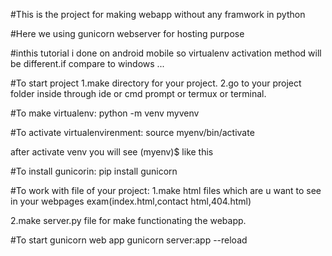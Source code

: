 #This is the project for making webapp without any framwork in python 

#Here we using gunicorn webserver for hosting purpose

#inthis tutorial i done on android mobile so virtualenv activation method will be different.if compare to windows ...


#To start project
1.make directory for your project.
2.go to your project folder inside through ide or cmd prompt or termux or terminal.


#To make virtualenv:
python -m venv myvenv

#To activate virtualenvirenment:
source myenv/bin/activate

after activate venv you will see 
(myenv)$ like this

#To install gunicorin:
pip install gunicorn

#To work with file of your project:
1.make html files which are u want to see in your webpages exam(index.html,contact html,404.html)

2.make server.py file for make functionating the webapp.


#To start gunicorn web app
gunicorn server:app --reload